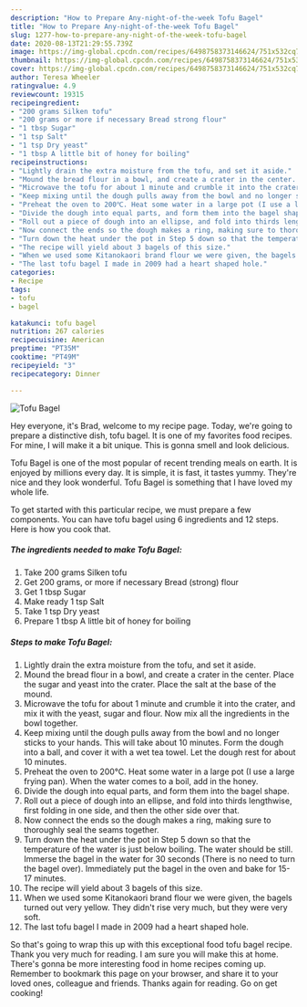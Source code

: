 ```yaml
---
description: "How to Prepare Any-night-of-the-week Tofu Bagel"
title: "How to Prepare Any-night-of-the-week Tofu Bagel"
slug: 1277-how-to-prepare-any-night-of-the-week-tofu-bagel
date: 2020-08-13T21:29:55.739Z
image: https://img-global.cpcdn.com/recipes/6498758373146624/751x532cq70/tofu-bagel-recipe-main-photo.jpg
thumbnail: https://img-global.cpcdn.com/recipes/6498758373146624/751x532cq70/tofu-bagel-recipe-main-photo.jpg
cover: https://img-global.cpcdn.com/recipes/6498758373146624/751x532cq70/tofu-bagel-recipe-main-photo.jpg
author: Teresa Wheeler
ratingvalue: 4.9
reviewcount: 19315
recipeingredient:
- "200 grams Silken tofu"
- "200 grams or more if necessary Bread strong flour"
- "1 tbsp Sugar"
- "1 tsp Salt"
- "1 tsp Dry yeast"
- "1 tbsp A little bit of honey for boiling"
recipeinstructions:
- "Lightly drain the extra moisture from the tofu, and set it aside."
- "Mound the bread flour in a bowl, and create a crater in the center. Place the sugar and yeast into the crater. Place the salt at the base of the mound."
- "Microwave the tofu for about 1 minute and crumble it into the crater, and mix it with the yeast, sugar and flour.  Now mix all the ingredients in the bowl together."
- "Keep mixing until the dough pulls away from the bowl and no longer sticks to your hands.  This will take about 10 minutes.  Form the dough into a ball, and cover it with a wet tea towel. Let the dough rest for about 10 minutes."
- "Preheat the oven to 200℃. Heat some water in a large pot (I use a large frying pan). When the water comes to a boil, add in the honey."
- "Divide the dough into equal parts, and form them into the bagel shape."
- "Roll out a piece of dough into an ellipse, and fold into thirds lengthwise, first folding in one side, and then the other side over that."
- "Now connect the ends so the dough makes a ring, making sure to thoroughly seal the seams together."
- "Turn down the heat under the pot in Step 5 down so that the temperature of the water is just below boiling. The water should be still. Immerse the bagel in the water for 30 seconds (There is no need to turn the bagel over). Immediately put the bagel in the oven and bake for 15-17 minutes."
- "The recipe will yield about 3 bagels of this size."
- "When we used some Kitanokaori brand flour we were given, the bagels turned out very yellow. They didn&#39;t rise very much, but they were very soft."
- "The last tofu bagel I made in 2009 had a heart shaped hole."
categories:
- Recipe
tags:
- tofu
- bagel

katakunci: tofu bagel 
nutrition: 267 calories
recipecuisine: American
preptime: "PT35M"
cooktime: "PT49M"
recipeyield: "3"
recipecategory: Dinner

---
```



![Tofu Bagel](https://img-global.cpcdn.com/recipes/6498758373146624/751x532cq70/tofu-bagel-recipe-main-photo.jpg)

Hey everyone, it's Brad, welcome to my recipe page. Today, we're going to prepare a distinctive dish, tofu bagel. It is one of my favorites food recipes. For mine, I will make it a bit unique. This is gonna smell and look delicious.



Tofu Bagel is one of the most popular of recent trending meals on earth. It is enjoyed by millions every day. It is simple, it is fast, it tastes yummy. They're nice and they look wonderful. Tofu Bagel is something that I have loved my whole life.


To get started with this particular recipe, we must prepare a few components. You can have tofu bagel using 6 ingredients and 12 steps. Here is how you cook that.

<!--inarticleads1-->

##### The ingredients needed to make Tofu Bagel:

1. Take 200 grams Silken tofu
1. Get 200 grams, or more if necessary Bread (strong) flour
1. Get 1 tbsp Sugar
1. Make ready 1 tsp Salt
1. Take 1 tsp Dry yeast
1. Prepare 1 tbsp A little bit of honey for boiling




<!--inarticleads2-->

##### Steps to make Tofu Bagel:

1. Lightly drain the extra moisture from the tofu, and set it aside.
1. Mound the bread flour in a bowl, and create a crater in the center. Place the sugar and yeast into the crater. Place the salt at the base of the mound.
1. Microwave the tofu for about 1 minute and crumble it into the crater, and mix it with the yeast, sugar and flour.  Now mix all the ingredients in the bowl together.
1. Keep mixing until the dough pulls away from the bowl and no longer sticks to your hands.  This will take about 10 minutes.  Form the dough into a ball, and cover it with a wet tea towel. Let the dough rest for about 10 minutes.
1. Preheat the oven to 200℃. Heat some water in a large pot (I use a large frying pan). When the water comes to a boil, add in the honey.
1. Divide the dough into equal parts, and form them into the bagel shape.
1. Roll out a piece of dough into an ellipse, and fold into thirds lengthwise, first folding in one side, and then the other side over that.
1. Now connect the ends so the dough makes a ring, making sure to thoroughly seal the seams together.
1. Turn down the heat under the pot in Step 5 down so that the temperature of the water is just below boiling. The water should be still. Immerse the bagel in the water for 30 seconds (There is no need to turn the bagel over). Immediately put the bagel in the oven and bake for 15-17 minutes.
1. The recipe will yield about 3 bagels of this size.
1. When we used some Kitanokaori brand flour we were given, the bagels turned out very yellow. They didn&#39;t rise very much, but they were very soft.
1. The last tofu bagel I made in 2009 had a heart shaped hole.




So that's going to wrap this up with this exceptional food tofu bagel recipe. Thank you very much for reading. I am sure you will make this at home. There's gonna be more interesting food in home recipes coming up. Remember to bookmark this page on your browser, and share it to your loved ones, colleague and friends. Thanks again for reading. Go on get cooking!
